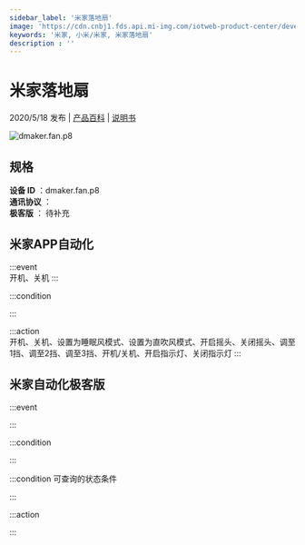 ```yaml
---
sidebar_label: '米家落地扇'
image: 'https://cdn.cnbj1.fds.api.mi-img.com/iotweb-product-center/developer_1572500258523bJVyETzm.png?GalaxyAccessKeyId=AKVGLQWBOVIRQ3XLEW&amp;amp;amp;amp;amp;amp;Expires=9223372036854775807&amp;amp;amp;amp;amp;amp;Signature=h+vjI2ZC25y7eHa3Ev7kFXWiqeQ='
keywords: '米家, 小米/米家, 米家落地扇'
description : ''
---
```

# 米家落地扇

2020/5/18 发布 | [产品百科](https://home.mi.com/webapp/content/baike/product/index.html?model=dmaker.fan.p8/) | [说明书](https://home.mi.com/views/introduction.html?model=dmaker.fan.p8&region=cn)

![dmaker.fan.p8](https://cdn.cnbj1.fds.api.mi-img.com/iotweb-product-center/developer_1572500258523bJVyETzm.png?GalaxyAccessKeyId=AKVGLQWBOVIRQ3XLEW&amp;amp;amp;amp;amp;amp;Expires=9223372036854775807&amp;amp;amp;amp;amp;amp;Signature=h+vjI2ZC25y7eHa3Ev7kFXWiqeQ=)

## 规格  
> 
**设备 ID** ：dmaker.fan.p8  
**通讯协议** ：  
**极客版**  ： 待补充 


## 米家APP自动化  

:::event  
开机、关机
:::

:::condition  

:::

:::action   
开机、关机、设置为睡眠风模式、设置为直吹风模式、开启摇头、关闭摇头、调至1挡、调至2挡、调至3挡、开机/关机、开启指示灯、关闭指示灯
:::

## 米家自动化极客版  

:::event  

:::

:::condition  

:::

:::condition 可查询的状态条件  

:::

:::action  

:::

        
